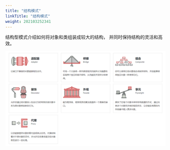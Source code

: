 ```yaml
---
title: "结构模式"
linkTitle: "结构模式"
weight: 202103252341
---
```


结构型模式介绍如何将对象和类组装成较大的结构， 并同时保持结构的灵活和高效。

![](https://github.com/mxsm/picture/blob/main/designmode/%E7%BB%93%E6%9E%84%E6%A8%A1%E5%BC%8F.png?raw=true)


